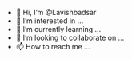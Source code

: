 - 👋 Hi, I’m @Lavishbadsar
- 👀 I’m interested in ...
- 🌱 I’m currently learning ...
- 💞️ I’m looking to collaborate on ...
- 📫 How to reach me ...

<!---
Lavishbadsar/Lavishbadsar is a ✨ special ✨ repository because its `README.md` (this file) appears on your GitHub profile.
You can click the Preview link to take a look at your changes.
--->

